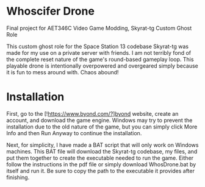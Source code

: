 # Whoscifer Drone
Final project for AET346C Video Game Modding, Skyrat-tg Custom Ghost Role

This custom ghost role for the Space Station 13 codebase Skyrat-tg was made for my use on a private server with friends. I am not terribly fond of the complete reset nature of the game's round-based gameplay loop. This playable drone is intentionally overpowered and overgeared simply because it is fun to mess around with. Chaos abound! 

# Installation
First, go to the [!https://www.byond.com/?]byond website, create an account, and download the game engine. Windows may try to prevent the installation due to the old nature of the game, but you can simply click More Info and then Run Anyway to continue the installation.

Next, for simplicity, I have made a BAT script that will only work on Windows machines. This BAT file will download the Skyrat-tg codebase, my files, and put them together to create the executable needed to run the game. Either follow the instructions in the pdf file or simply download WhosDrone.bat by itself and run it. Be sure to copy the path to the executable it provides after finishing.
